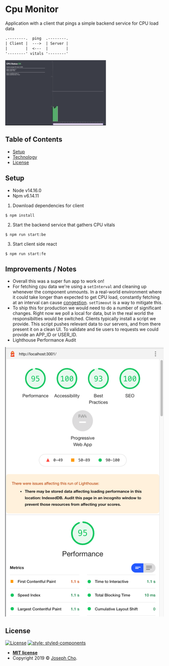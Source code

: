 # Cpu Monitor
Application with a client that pings a simple backend service for CPU load data

```
.--------.  ping  .--------.
| Client |  --->  | Server |
|        |  <---  |        |
'--------' vitals '--------'
```

<img src="load-sample.gif" />


## Table of Contents

- [Setup](#Setup)
- [Technology](#technology)
- [License](#license)


## Setup

- Node v14.16.0
- Npm v6.14.11

1) Download dependencies for client
```shell
$ npm install
```

2) Start the backend service that gathers CPU vitals
```shell
$ npm run start:be
```

3) Start client side react 
```shell
$ npm run start:fe
```


## Improvements / Notes
- Overall this was a super fun app to work on!
- For fetching cpu data we're using a `setInterval` and cleaning up whenever the component unmounts. In a real-world environment where it could take longer than expected to get CPU load, constantly fetching at an interval can cause [congestion](https://weblogs.asp.net/bleroy/setinterval-is-moderately-evil). `setTimeout` is a way to mitigate this.
- To ship this for production we would need to do a number of significant changes. Right now we poll a local for data, but in the real world the responsibilties would be switched. Clients typically install a script we provide. This script pushes relevant data to our servers, and from there present it on a clean UI. To validate and tie users to requests we could provide an APP_ID or USER_ID.
- Lighthouse Performance Audit

<img src="lighthouse-audit.png"/>

## License

[![License](http://img.shields.io/:license-mit-blue.svg?style=flat-square)](http://badges.mit-license.org)
[![style: styled-components](https://img.shields.io/badge/style-%F0%9F%92%85%20styled--components-orange.svg?colorB=daa357&colorA=db748e)](https://github.com/styled-components/styled-components)

- **[MIT license](http://opensource.org/licenses/mit-license.php)**
- Copyright 2019 © <a href="https://www.linkedin.com/in/jscho13/" target="_blank">Joseph Cho</a>.

